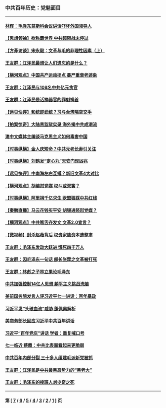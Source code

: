 ### 中共百年历史：党魁面目
---
#### [林辉：毛泽东莫斯科会议讲话吓坏外国领导人](../../pages/nf1176107/n13917931.md?07300430) 
#### [【思想领袖】欲称霸世界 中共超限战未停过](../../pages/nf1176107/n13745142.md?07300430) 
#### [【方菲访谈】宋永毅：文革与毛的非理性因素（上）](../../pages/nf1176107/n13469956.md?07300430) 
#### [王友群：江泽民最想让人们遗忘的是什么？](../../pages/nf1176107/n13408949.md?07300430) 
#### [【横河观点】中国共产运动拐点 暴严重衰老迹象](../../pages/nf1176107/n13388333.md?07300430) 
#### [王友群：江泽民与108名中共亿元贪官](../../pages/nf1176107/n13352358.md?07300430) 
#### [王友群：江泽民是活摘器官的罪魁祸首](../../pages/nf1176107/n13336903.md?07300430) 
#### [【远见快评】和统即武统？习与台湾隔空交手](../../pages/nf1176107/n13297739.md?07300430) 
#### [【拍案惊奇】大陆黑监狱实录 海外揭中共成潮流](../../pages/nf1176107/n13288853.md?07300430) 
#### [澳中文媒体主编谈马克思主义如何毒害中国](../../pages/nf1176107/n13257387.md?07300430) 
#### [【时事纵横】金人庆短命？中共元老长寿引关注](../../pages/nf1176107/n13217934.md?07300430) 
#### [【时事纵横】刘鹤发“定心丸”天安门现凶兆](../../pages/nf1176107/n13215416.md?07300430) 
#### [【远见快评】中南海左右互搏？新旧文革4大对比](../../pages/nf1176107/n13214745.md?07300430) 
#### [【横河观点】胡编怼党媒 权斗或双簧？](../../pages/nf1176107/n13210864.md?07300430) 
#### [【时事纵横】阿里捐千亿求生 欧盟狠踩中共红线](../../pages/nf1176107/n13206431.md?07300430) 
#### [【秦鹏直播】马云花钱买平安 胡锡进怒怼党媒？](../../pages/nf1176107/n13206392.md?07300430) 
#### [【横河观点】中共喉舌齐发文 文革2.0宣言？](../../pages/nf1176107/n13201248.md?07300430) 
#### [【微视频】封杀赵薇背后 权贵家族资本遭整肃](../../pages/nf1176107/n13197798.md?07300430) 
#### [王友群：毛泽东发动大跃进 饿死四千万人](../../pages/nf1176107/n13177158.md?07300430) 
#### [王友群：因毛泽东一句话 部长张霖之文革被打死](../../pages/nf1176107/n13161711.md?07300430) 
#### [王友群：林彪之子林立果论毛泽东](../../pages/nf1176107/n13128622.md?07300430) 
#### [中共加强控制14亿人思想 躺平主义挑战洗脑](../../pages/nf1176107/n13094299.md?07300430) 
#### [美前国务院发言人评习近平七一讲话：百年暴政](../../pages/nf1176107/n13066986.md?07300430) 
#### [习近平发“头破血流”威胁 蓬佩奥解析](../../pages/nf1176107/n13063604.md?07300430) 
#### [美商务部长回应习近平中共百年讲话](../../pages/nf1176107/n13062903.md?07300430) 
#### [习近平“百年党庆”讲话 学者：重复喊口号](../../pages/nf1176107/n13061411.md?07300430) 
#### [七一临近 蔡霞：中共比表面看起来更脆弱](../../pages/nf1176107/n13056418.md?07300430) 
#### [中共百年内部分裂 三十多人组建毛派新党被抓](../../pages/nf1176107/n13044023.md?07300430) 
#### [王友群：江泽民是中共最黑恶势力的“黑老大”](../../pages/nf1176107/n13022180.md?07300430) 
#### [王友群：毛泽东的接班人刘少奇之死](../../pages/nf1176107/n12991772.md?07300430) 

---
#### 第 [ [7](./7.md?07300430) / [6](./6.md?07300430) / [5](./5.md?07300430) / [4](./4.md?07300430) / [3](./3.md?07300430) / [2](./2.md?07300430) / [1](./1.md?07300430) ] 页
